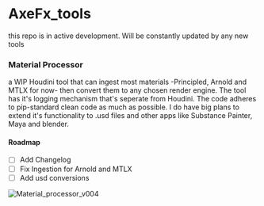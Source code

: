 # AxeFx_tools
this repo is in active development. Will be constantly updated by any new tools





### Material Processor
a WIP Houdini tool that can ingest most materials -Principled, Arnold and MTLX for now- then convert them to any chosen render engine.
The tool has it's logging mechanism that's seperate from Houdini. The code adheres to pip-standard clean code as much as possible.
I do have big plans to extend it's functionality to .usd files and other apps like Substance Painter, Maya and blender.

#### Roadmap
- [ ] Add Changelog
- [ ] Fix Ingestion for Arnold and MTLX
- [ ] Add usd conversions

![Material_processor_v004](https://github.com/Ahmed-Hindy/AxeFx_tools/assets/23151881/0a330312-8809-44bf-b6a9-35e233c57eda)

